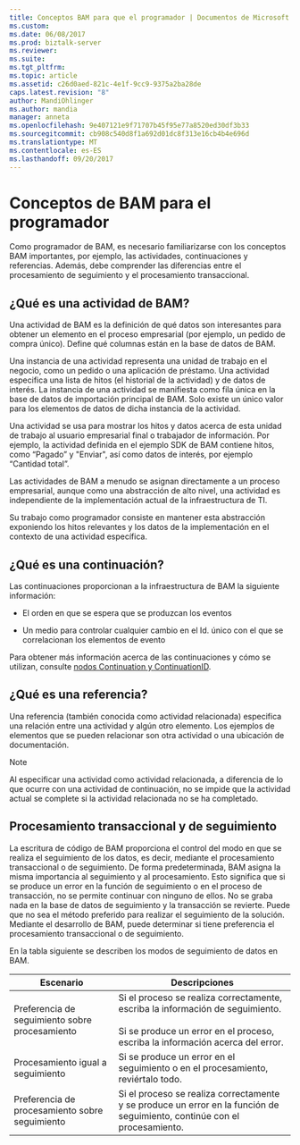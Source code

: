 ```yaml
---
title: Conceptos BAM para que el programador | Documentos de Microsoft
ms.custom: 
ms.date: 06/08/2017
ms.prod: biztalk-server
ms.reviewer: 
ms.suite: 
ms.tgt_pltfrm: 
ms.topic: article
ms.assetid: c26d0aed-821c-4e1f-9cc9-9375a2ba28de
caps.latest.revision: "8"
author: MandiOhlinger
ms.author: mandia
manager: anneta
ms.openlocfilehash: 9e407121e9f71707b45f95e77a8520ed30df3b33
ms.sourcegitcommit: cb908c540d8f1a692d01dc8f313e16cb4b4e696d
ms.translationtype: MT
ms.contentlocale: es-ES
ms.lasthandoff: 09/20/2017
---
```

# <a name="bam-concepts-for-the-developer"></a>Conceptos de BAM para el programador
Como programador de BAM, es necesario familiarizarse con los conceptos BAM importantes, por ejemplo, las actividades, continuaciones y referencias. Además, debe comprender las diferencias entre el procesamiento de seguimiento y el procesamiento transaccional.  
  
## <a name="what-is-a-bam-activity"></a>¿Qué es una actividad de BAM?  
 Una actividad de BAM es la definición de qué datos son interesantes para obtener un elemento en el proceso empresarial (por ejemplo, un pedido de compra único). Define qué columnas están en la base de datos de BAM.  
  
 Una instancia de una actividad representa una unidad de trabajo en el negocio, como un pedido o una aplicación de préstamo. Una actividad especifica una lista de hitos (el historial de la actividad) y de datos de interés. La instancia de una actividad se manifiesta como fila única en la base de datos de importación principal de BAM. Solo existe un único valor para los elementos de datos de dicha instancia de la actividad.  
  
 Una actividad se usa para mostrar los hitos y datos acerca de esta unidad de trabajo al usuario empresarial final o trabajador de información. Por ejemplo, la actividad definida en el ejemplo SDK de BAM contiene hitos, como “Pagado” y "Enviar", así como datos de interés, por ejemplo “Cantidad total”.  
  
 Las actividades de BAM a menudo se asignan directamente a un proceso empresarial, aunque como una abstracción de alto nivel, una actividad es independiente de la implementación actual de la infraestructura de TI.  
  
 Su trabajo como programador consiste en mantener esta abstracción exponiendo los hitos relevantes y los datos de la implementación en el contexto de una actividad específica.  
  
## <a name="what-is-a-continuation"></a>¿Qué es una continuación?  
 Las continuaciones proporcionan a la infraestructura de BAM la siguiente información:  
  
-   El orden en que se espera que se produzcan los eventos  
  
-   Un medio para controlar cualquier cambio en el Id. único con el que se correlacionan los elementos de evento  
  
 Para obtener más información acerca de las continuaciones y cómo se utilizan, consulte [nodos Continuation y ContinuationID](../core/continuation-and-continuationid-nodes.md).  
  
## <a name="what-is-a-reference"></a>¿Qué es una referencia?  
 Una referencia (también conocida como actividad relacionada) especifica una relación entre una actividad y algún otro elemento. Los ejemplos de elementos que se pueden relacionar son otra actividad o una ubicación de documentación.  
  
> [!NOTE]
>  Al especificar una actividad como actividad relacionada, a diferencia de lo que ocurre con una actividad de continuación, no se impide que la actividad actual se complete si la actividad relacionada no se ha completado.  
  
## <a name="tracking-and-transactional-processing"></a>Procesamiento transaccional y de seguimiento  
 La escritura de código de BAM proporciona el control del modo en que se realiza el seguimiento de los datos, es decir, mediante el procesamiento transaccional o de seguimiento. De forma predeterminada, BAM asigna la misma importancia al seguimiento y al procesamiento. Esto significa que si se produce un error en la función de seguimiento o en el proceso de transacción, no se permite continuar con ninguno de ellos. No se graba nada en la base de datos de seguimiento y la transacción se revierte. Puede que no sea el método preferido para realizar el seguimiento de la solución. Mediante el desarrollo de BAM, puede determinar si tiene preferencia el procesamiento transaccional o de seguimiento.  
  
 En la tabla siguiente se describen los modos de seguimiento de datos en BAM.  
  
|Escenario|Descripciones|  
|--------------|------------------|  
|Preferencia de seguimiento sobre procesamiento|Si el proceso se realiza correctamente, escriba la información de seguimiento.<br /><br /> Si se produce un error en el proceso, escriba la información acerca del error.|  
|Procesamiento igual a seguimiento|Si se produce un error en el seguimiento o en el procesamiento, reviértalo todo.|  
|Preferencia de procesamiento sobre seguimiento|Si el proceso se realiza correctamente y se produce un error en la función de seguimiento, continúe con el procesamiento.|